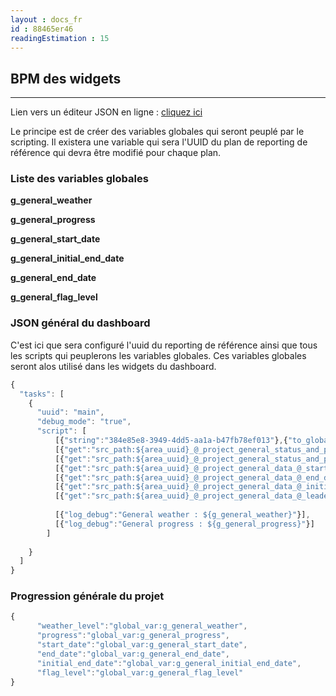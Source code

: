 ```yaml
---
layout : docs_fr
id : 88465er46
readingEstimation : 15
---
```


## BPM des widgets
------------------------

Lien vers un éditeur JSON en ligne : [cliquez ici](https://jsoneditoronline.org) 

Le principe est de créer des variables globales qui seront peuplé par le scripting. Il existera une variable qui sera l'UUID du plan de reporting de référence qui devra être modifié pour chaque plan.

### Liste des variables globales

**g_general_weather**

**g_general_progress**

**g_general_start_date**

**g_general_initial_end_date**

**g_general_end_date**

**g_general_flag_level**

### JSON général du dashboard

C'est ici que sera configuré l'uuid du reporting de référence ainsi que tous les scripts qui peuplerons les variables globales. Ces variables globales seront alos utilisé dans les widgets du dashboard.

```javascript
{
  "tasks": [
    {
      "uuid": "main",
      "debug_mode": "true",
      "script": [
          [{"string":"384e85e8-3949-4dd5-aa1a-b47fb78ef013"},{"to_global_var":"area_uuid"}],
          [{"get":"src_path:${area_uuid}_@_project_general_status_and_progress_@_weather"},{"to_global_var":"g_general_weather"}],
          [{"get":"src_path:${area_uuid}_@_project_general_status_and_progress_@_progress"},{"to_global_var":"g_general_progress"}],
          [{"get":"src_path:${area_uuid}_@_project_general_data_@_start_date"},{"to_global_var":"g_general_start_date"}],
          [{"get":"src_path:${area_uuid}_@_project_general_data_@_end_date"},{"to_global_var":"g_general_end_date"}],
          [{"get":"src_path:${area_uuid}_@_project_general_data_@_initial_end_date"},{"to_global_var":"g_general_initial_end_date"}],
          [{"get":"src_path:${area_uuid}_@_project_general_data_@_leaders"},{"get_table":""},{"to_global_var":"g_general_leaders"}],
          
          [{"log_debug":"General weather : ${g_general_weather}"}],
          [{"log_debug":"General progress : ${g_general_progress}"}]
        ]
      
    }
  ]
}
```

### Progression générale du projet

```javascript
{      
      "weather_level":"global_var:g_general_weather",
      "progress":"global_var:g_general_progress",
      "start_date":"global_var:g_general_start_date",
      "end_date":"global_var:g_general_end_date",
      "initial_end_date":"global_var:g_general_initial_end_date",
      "flag_level":"global_var:g_general_flag_level"
}
```



